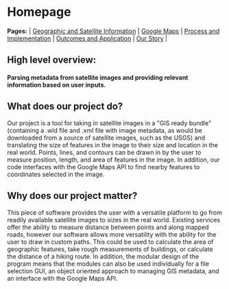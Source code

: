 # Homepage  
**Pages:** | [Geographic and Satellite Information](https://rickyroze.github.io/SoftDesFinalProject/GIS "GIS info page") | [Google Maps](https://rickyroze.github.io/SoftDesFinalProject/MapPage "Google Maps API page") | [Process and Implementation](https://rickyroze.github.io/SoftDesFinalProject/TechnicalPage "Technical Page") | [Outcomes and Application](https://rickyroze.github.io/SoftDesFinalProject/ResultsPage "Results") | [Our Story](https://rickyroze.github.io/SoftDesFinalProject/OurStory "Our Story") |

## High level overview:

#### Parsing metadata from satellite images and providing relevant information based on user inputs.

## What does our project do?

Our project is a tool for taking in satellite images in a "GIS ready bundle"
(containing a .wld file and .xml file with image metadata, as would be
downloaded from a source of satellite images, such as the USGS) and translating
the size of features in the image to their size and location in the real world.
Points, lines, and contours can be drawn in by the user to measure position,
length, and area of features in the image. In addition, our code interfaces with
the Google Maps API to find nearby features to coordinates selected in the image.

## Why does our project matter?

This piece of software provides the user with a versatile platform to go
from readily available satellite images to sizes in the real world. Existing
services offer the ability to measure distance between points and along mapped
roads, however our software allows more versatility with the ability for the
user to draw in custom paths. This could be used to calculate the area of
geographic features, take rough measurements of buildings, or calculate the
distance of a hiking route. In addition, the modular design of the program means
that the modules can also be used individually for a file selection GUI, an
object oriented approach to managing GIS metadata, and an interface with the
Google Maps API.

